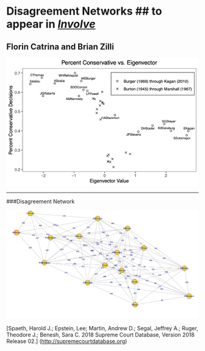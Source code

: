 Disagreement Networks ## to appear in [*Involve*](https://msp.org/involve/about/journal/about.html)
==========

## Florin Catrina and Brian Zilli



![](new_plot.png)<!-- -->

***

###Disagreement Network

![](graphDS.png)<!-- -->

[Spaeth, Harold J.; Epstein, Lee; Martin, Andrew D.; Segal, Jeffrey A.; Ruger, Theodore J.; Benesh, Sara C. 2018 Supreme Court Database, Version 2018 Release 02.] (http://supremecourtdatabase.org)

